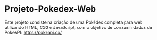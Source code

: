 # Projeto-Pokedex-Web
Este projeto consiste na criação de uma Pokédex completa para web utilizando HTML, CSS e JavaScript, com o objetivo de consumir dados da PokeAPI: https://pokeapi.co/
